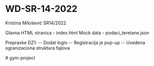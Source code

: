 # WD-SR-14-2022

Kristina Milošević SR14/2022

Glavna HTML stranica - index.html
Mock data - podaci_teretane.json

Prepravke DZ1:
-- Dodat login
-- Registracija je pop-up
-- Uvedena ogranizaciona struktura fajlova

#   g y m - p r o j e c t  
 